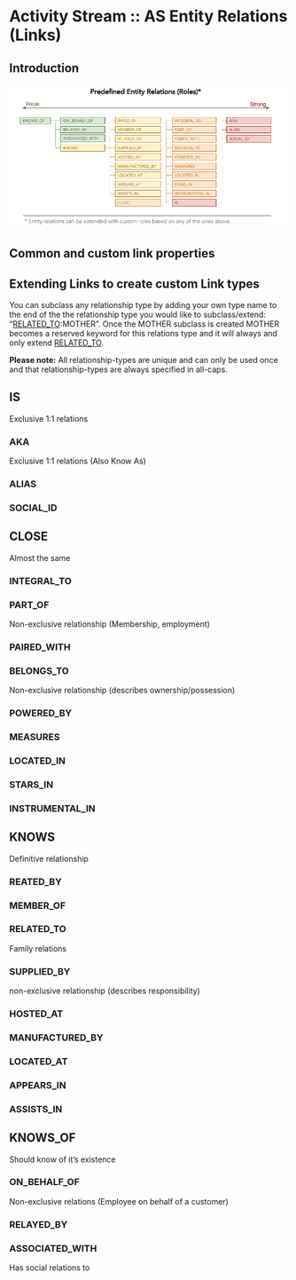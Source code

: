 # Activity Stream :: AS Entity Relations (Links) 

## Introduction

![Entity Relations - Links](ASEntityRelations.png)

## Common and custom link properties

## Extending Links to create custom Link types
You can subclass any relationship type by adding your own type name to the end of the the relationship type you would like to subclass/extend: 
“[RELATED_TO]():MOTHER”. 
Once the MOTHER subclass is created MOTHER becomes a reserved keyword for this relations type and it will always and only extend [RELATED_TO]().

**Please note:** All relationship-types are unique and can only be used once and that relationship-types are always specified in all-caps.

## IS
Exclusive 1:1 relations
### AKA
Exclusive 1:1 relations (Also Know As)
### ALIAS
### SOCIAL_ID

## CLOSE
Almost the same
### INTEGRAL_TO
### PART_OF
Non-exclusive relationship (Membership, employment)
### PAIRED_WITH
### BELONGS_TO
Non-exclusive relationship (describes ownership/possession)
### POWERED_BY
### MEASURES
### LOCATED_IN
### STARS_IN
### INSTRUMENTAL_IN

## KNOWS
Definitive relationship
### REATED_BY
### MEMBER_OF
### RELATED_TO
Family relations
### SUPPLIED_BY
non-exclusive relationship (describes responsibility)
### HOSTED_AT
### MANUFACTURED_BY
### LOCATED_AT
### APPEARS_IN
### ASSISTS_IN


## KNOWS_OF
Should know of it’s existence
### ON_BEHALF_OF
Non-exclusive relations (Employee on behalf of a customer)
### RELAYED_BY
### ASSOCIATED_WITH
Has social relations to

